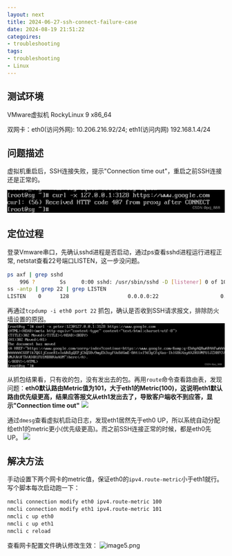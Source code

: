 ```yaml
---
layout: next
title: 2024-06-27-ssh-connect-failure-case
date: 2024-08-19 21:51:22
categoires:
- troubleshooting
tags:
- troubleshooting
- Linux
---
```


## 测试环境
VMware虚拟机 RockyLinux 9 x86_64

双网卡：eth0(访问外网): 10.206.216.92/24; eth1(访问内网) 192.168.1.4/24

## 问题描述
虚拟机重启后，SSH连接失败，提示"Connection time out"，重启之前SSH连接还是正常的。

<!-- more -->

![](image1.png)
## 定位过程
登录Vmware串口，先确认sshd进程是否启动，通过ps查看sshd进程运行进程正常, netstat查看22号端口LISTEN，这一步没问题。
```bash
ps axf | grep sshd
    996 ?        Ss     0:00 sshd: /usr/sbin/sshd -D [listener] 0 of 10-100 startups
ss -antp | grep 22 | grep LISTEN
LISTEN    0      128                   0.0.0.0:22                    0.0.0.0:*     users:(("sshd",pid=996,fd=3))
```

再通过`tcpdump -i eth0 port 22` 抓包，确认是否收到SSH请求报文，排除防火墙设置的原因。
![](image2.png)

从抓包结果看，只有收的包，没有发出去的包。再用`route`命令查看路由表，发现问题：**eth0默认路由Metric值为101，大于eth1的Metric(100)，这说明eth1默认路由优先级更高，结果应答报文从eth1发出去了，导致客户端收不到应答，显示"Connection time out"**
![](image3.png)

通过`dmesg`查看虚拟机启动日志，发现eth1居然先于eth0 UP，所以系统自动分配给eth1的metric更小(优先级更高)。而之前SSH连接正常的时候，都是eth0先UP。
![](image4.png)
## 解决方法
手动设置下两个网卡的metric值，保证eth0的`ipv4.route-metric`小于eth1就行。写个脚本每次启动跑一下：
```bash
nmcli connection modify eth0 ipv4.route-metric 100
nmcli connection modify eth1 ipv4.route-metric 101
nmcli c up eth0
nmcli c up eth1
nmcli c reload
```
查看网卡配置文件确认修改生效：
![image5.png]()

